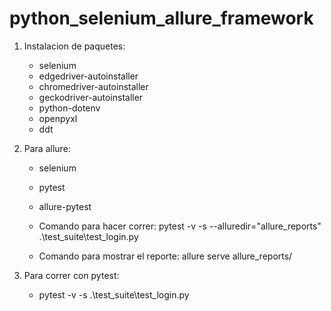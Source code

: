 # python_selenium_allure_framework

1. Instalacion de paquetes:
	- selenium
	- edgedriver-autoinstaller
	- chromedriver-autoinstaller
	- geckodriver-autoinstaller
	- python-dotenv
	- openpyxl
	- ddt

2. Para allure:
	- selenium
	- pytest
	- allure-pytest

	- Comando para hacer correr:
		pytest -v -s --alluredir="allure_reports" .\test_suite\test_login.py
	
	- Comando para mostrar el reporte:
		allure serve allure_reports/

3. Para correr con pytest:
	- pytest -v -s .\test_suite\test_login.py